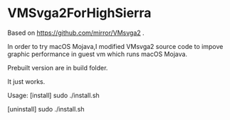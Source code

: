 # VMSvga2ForHighSierra
Based on https://github.com/mirror/VMsvga2 .

In order to try macOS Mojava,I modified VMsvga2 source code to impove graphic performance in guest vm which runs macOS Mojava.

Prebuilt version are in build folder.

It just works.

Usage:
[install]
sudo ./install.sh

[uninstall]
sudo ./install.sh
